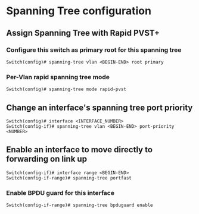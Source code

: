 # Spanning Tree configuration

## Assign Spanning Tree with Rapid PVST+

### Configure this switch as primary root for this spanning tree

    Switch(config)# spanning-tree vlan <BEGIN-END> root primary

### Per-Vlan rapid spanning tree mode

	Switch(config)# spanning-tree mode rapid-pvst

## Change an interface's spanning tree port priority

    Switch(config)# interface <INTERFACE_NUMBER>
    Switch(config-if)# spanning-tree vlan <BEGIN-END> port-priority <NUMBER>

## Enable an interface to move directly to forwarding on link up

    Switch(config-if)# interface range <BEGIN-END>
    Switch(config-if-range)# spanning-tree portfast

### Enable BPDU guard for this interface

    Switch(config-if-range)# spanning-tree bpduguard enable
